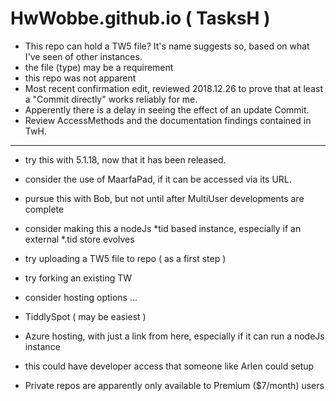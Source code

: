 # HwWobbe.github.io ( TasksH )
* This repo can hold a TW5 file?  It's name suggests so, based on what I've seen of other instances.
* the file (type) may be a requirement
* this repo was not apparent
* Most recent confirmation edit, reviewed 2018.12.26 to prove that at least a "Commit directly" works reliably for me.
* Apperently there is a delay in seeing the effect of an update Commit.
* Review AccessMethods and the documentation findings contained in TwH.

<hr>

* try this with 5.1.18, now that it has been released.
* consider the use of MaarfaPad, if it can be accessed via its URL.
* pursue this with Bob, but not until after MultiUser developments are complete
* consider making this a nodeJs *tid based instance, especially if an external *.tid store evolves
* try uploading a TW5 file to repo ( as a first step )
* try forking an existing TW

* consider hosting options ...
* TiddlySpot ( may be easiest )
* Azure hosting, with just a link from here, especially if it can run a nodeJs instance
* this could have developer access that someone like Arlen could setup

* Private repos are apparently only available to Premium ($7/month) users 
